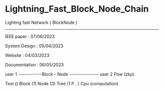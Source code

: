 # Lightning_Fast_Block_Node_Chain
 Lighting fast Network ( BlockNode )
 
_____________________________________


IEEE paper : 07/06/2023

System Design :  05/04/2023


Website : 04/03/2023

Documentation : 06/05/2023






user 1 ------------Block - Node --------------- user 2
Pow (zkp)

Test ()
Block (1)
Node (3)
Tree (1 P ,  )
Cpu (computation)

